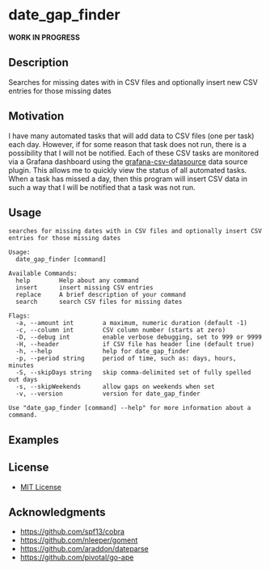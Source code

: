# date_gap_finder

**WORK IN PROGRESS**

## Description
Searches for missing dates with in CSV files and optionally insert new CSV entries for those missing dates

## Motivation
I have many automated tasks that will add data to CSV files (one per task) each day.  However, if for some reason that 
task does not run, there is a possibility that I will not be notified.  Each of these CSV tasks are monitored via a 
Grafana dashboard using the [grafana-csv-datasource](https://github.com/marcusolsson/grafana-csv-datasource) data source
plugin.  This allows me to quickly view the status of all automated tasks.  When a task has missed a day, then this 
program will insert CSV data in such a way that I will be notified that a task was not run.

## Usage
```
searches for missing dates with in CSV files and optionally insert CSV entries for those missing dates

Usage:
  date_gap_finder [command]

Available Commands:
  help        Help about any command
  insert      insert missing CSV entries
  replace     A brief description of your command
  search      search CSV files for missing dates

Flags:
  -a, --amount int        a maximum, numeric duration (default -1)
  -c, --column int        CSV column number (starts at zero)
  -D, --debug int         enable verbose debugging, set to 999 or 9999
  -H, --header            if CSV file has header line (default true)
  -h, --help              help for date_gap_finder
  -p, --period string     period of time, such as: days, hours, minutes
  -S, --skipDays string   skip comma-delimited set of fully spelled out days
  -s, --skipWeekends      allow gaps on weekends when set
  -v, --version           version for date_gap_finder

Use "date_gap_finder [command] --help" for more information about a command.

```

## Examples

## License
* [MIT License](LICENSE)

## Acknowledgments
* https://github.com/spf13/cobra
* https://github.com/nleeper/goment
* https://github.com/araddon/dateparse
* https://github.com/pivotal/go-ape
